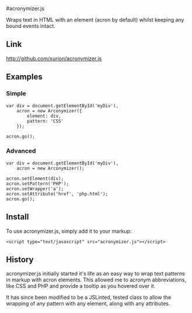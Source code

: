 #acronymizer.js

Wraps text in HTML with an element (acron by default) whilst keeping any bound events intact.

## Link

http://github.com/xurion/acronymizer.js

## Examples

### Simple

    var div = document.getElementById('myDiv'),
        acron = new Arconymizer({
            element: div,
            pattern: 'CSS'
        });

    acron.go();

### Advanced

    var div = document.getElementById('myDiv'),
        acron = new Arconymizer();

    acron.setElement(div);
    acron.setPattern('PHP');
    acron.setWrapper('a');
    acron.setAttribute('href', 'php.html');
    acron.go();

## Install

To use acronymizer.js, simply add it to your markup:

    <script type="text/javascript" src="acronymizer.js"></script>

## History

acronymizer.js initially started it's life as an easy way to wrap text patterns in markup with acron elements. This allowed me to acronym abbreviations, like CSS and PHP and provide a tooltip as you hovered over it.

It has since been modified to be a JSLinted, tested class to allow the wrapping of any pattern with any element, along with any attributes.